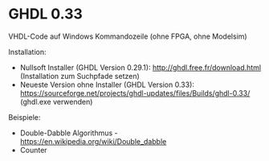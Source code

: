 # GHDL 0.33
VHDL-Code auf Windows Kommandozeile (ohne FPGA, ohne Modelsim)

Installation:
* Nullsoft Installer (GHDL Version 0.29.1): http://ghdl.free.fr/download.html (Installation zum Suchpfade setzen)
* Neueste Version ohne Installer (GHDL Version 0.33): https://sourceforge.net/projects/ghdl-updates/files/Builds/ghdl-0.33/ (ghdl.exe verwenden)

Beispiele: 
* Double-Dabble Algorithmus - https://en.wikipedia.org/wiki/Double_dabble
* Counter
